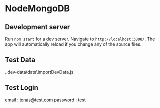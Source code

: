 # NodeMongoDB

## Development server

Run `npm start` for a dev server. Navigate to `http://localhost:3000/`. The app will automatically reload if you change any of the source files.

## Test Data 

..dev-data\data\importDevData.js

## Test Login

email : jonas@test.com
password : test
